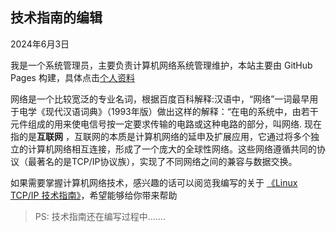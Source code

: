 ## 技术指南的编辑

2024年6月3日

我是一个系统管理员，主要负责计算机网络系统管理维护，本站主要由 GitHub Pages 构建，具体点击[个人资料](./README)

网络是一个比较宽泛的专业名词，根据百度百科解释:汉语中，“网络”一词最早用于电学《现代汉语词典》（1993年版）做出这样的解释：“在电的系统中，由若干元件组成的用来使电信号按一定要求传输的电路或这种电路的部分，叫网络.
现在指的是**互联网** ，互联网的本质是计算机网络的延申及扩展应用，它通过将多个独立的计算机网络相互连接，形成了一个庞大的全球性网络。这些网络遵循共同的协议（最著名的是TCP/IP协议族），实现了不同网络之间的兼容与数据交换。

如果需要掌握计算机网络技术，感兴趣的话可以阅览我编写的关于 [《Linux TCP/IP 技术指南》](kaokit.com)，希望能够给你带来帮助

> PS: 技术指南还在编写过程中.......
